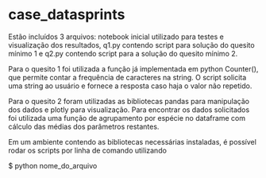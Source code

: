 # case_datasprints
 
Estão incluídos 3 arquivos: notebook inicial utilizado para testes e visualização dos resultados,
q1.py contendo script para solução do quesito mínimo 1 e
q2.py contendo script para a solução do quesito mínimo 2.

Para o quesito 1 foi utilizada a função já implementada em python Counter(), que permite contar a frequência de caracteres na string.
O script solicita uma string ao usuário e fornece a resposta caso haja o valor não repetido.

Para o quesito 2 foram utilizadas as bibliotecas pandas para manipulação dos dados e plotly para visualização. Para encontrar os dados 
solicitados foi utilizada uma função de agrupamento por espécie no dataframe com cálculo das médias dos parâmetros restantes.

Em um ambiente contendo as bibliotecas necessárias instaladas, é possível rodar os scripts por linha de comando utilizando

$ python nome_do_arquivo
